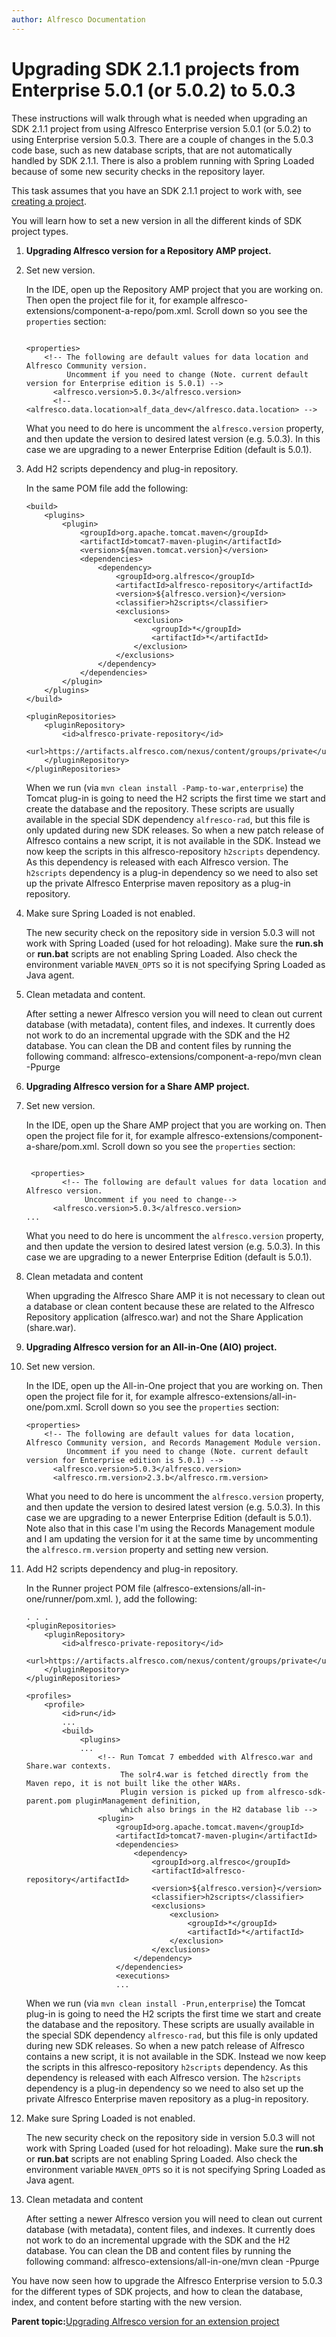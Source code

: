 ```yaml
---
author: Alfresco Documentation
---
```


# Upgrading SDK 2.1.1 projects from Enterprise 5.0.1 \(or 5.0.2\) to 5.0.3

These instructions will walk through what is needed when upgrading an SDK 2.1.1 project from using Alfresco Enterprise version 5.0.1 \(or 5.0.2\) to using Enterprise version 5.0.3. There are a couple of changes in the 5.0.3 code base, such as new database scripts, that are not automatically handled by SDK 2.1.1. There is also a problem running with Spring Loaded because of some new security checks in the repository layer.

This task assumes that you have an SDK 2.1.1 project to work with, see [creating a project](../concepts/alfresco-sdk-tutorials-archetypes.md).

You will learn how to set a new version in all the different kinds of SDK project types.

1.  **Upgrading Alfresco version for a Repository AMP project.**
2.  Set new version.

    In the IDE, open up the Repository AMP project that you are working on. Then open the project file for it, for example alfresco-extensions/component-a-repo/pom.xml. Scroll down so you see the `properties` section:

    ```
    
    <properties>
        <!-- The following are default values for data location and Alfresco Community version.
             Uncomment if you need to change (Note. current default version for Enterprise edition is 5.0.1) -->
          <alfresco.version>5.0.3</alfresco.version>
          <!--<alfresco.data.location>alf_data_dev</alfresco.data.location> -->
    
    ```

    What you need to do here is uncomment the `alfresco.version` property, and then update the version to desired latest version \(e.g. 5.0.3\). In this case we are upgrading to a newer Enterprise Edition \(default is 5.0.1\).

3.  Add H2 scripts dependency and plug-in repository.

    In the same POM file add the following:

    ```
    <build>
        <plugins>
            <plugin>
                <groupId>org.apache.tomcat.maven</groupId>
                <artifactId>tomcat7-maven-plugin</artifactId>
                <version>${maven.tomcat.version}</version>
                <dependencies>
                    <dependency>
                        <groupId>org.alfresco</groupId>
                        <artifactId>alfresco-repository</artifactId>
                        <version>${alfresco.version}</version>
                        <classifier>h2scripts</classifier>
                        <exclusions>
                            <exclusion>
                                <groupId>*</groupId>
                                <artifactId>*</artifactId>
                            </exclusion>
                        </exclusions>
                    </dependency>
                </dependencies>
            </plugin>
        </plugins>
    </build>
    
    <pluginRepositories>
        <pluginRepository>
            <id>alfresco-private-repository</id>
            <url>https://artifacts.alfresco.com/nexus/content/groups/private</url>
        </pluginRepository>
    </pluginRepositories>
    ```

    When we run \(via `mvn clean install -Pamp-to-war,enterprise`\) the Tomcat plug-in is going to need the H2 scripts the first time we start and create the database and the repository. These scripts are usually available in the special SDK dependency `alfresco-rad`, but this file is only updated during new SDK releases. So when a new patch release of Alfresco contains a new script, it is not available in the SDK. Instead we now keep the scripts in this alfresco-repository `h2scripts` dependency. As this dependency is released with each Alfresco version. The `h2scripts` dependency is a plug-in dependency so we need to also set up the private Alfresco Enterprise maven repository as a plug-in repository.

4.  Make sure Spring Loaded is not enabled.

    The new security check on the repository side in version 5.0.3 will not work with Spring Loaded \(used for hot reloading\). Make sure the **run.sh** or **run.bat** scripts are not enabling Spring Loaded. Also check the environment variable `MAVEN_OPTS` so it is not specifying Spring Loaded as Java agent.

5.  Clean metadata and content.

    After setting a newer Alfresco version you will need to clean out current database \(with metadata\), content files, and indexes. It currently does not work to do an incremental upgrade with the SDK and the H2 database. You can clean the DB and content files by running the following command: alfresco-extensions/component-a-repo/mvn clean -Ppurge

6.  **Upgrading Alfresco version for a Share AMP project.**
7.  Set new version.

    In the IDE, open up the Share AMP project that you are working on. Then open the project file for it, for example alfresco-extensions/component-a-share/pom.xml. Scroll down so you see the `properties` section:

    ```
    
     <properties>
            <!-- The following are default values for data location and Alfresco version.
                 Uncomment if you need to change-->
          <alfresco.version>5.0.3</alfresco.version>
    ...
    
    ```

    What you need to do here is uncomment the `alfresco.version` property, and then update the version to desired latest version \(e.g. 5.0.3\). In this case we are upgrading to a newer Enterprise Edition \(default is 5.0.1\).

8.  Clean metadata and content

    When upgrading the Alfresco Share AMP it is not necessary to clean out a database or clean content because these are related to the Alfresco Repository application \(alfresco.war\) and not the Share Application \(share.war\).

9.  **Upgrading Alfresco version for an All-in-One \(AIO\) project.**
10. Set new version.

    In the IDE, open up the All-in-One project that you are working on. Then open the project file for it, for example alfresco-extensions/all-in-one/pom.xml. Scroll down so you see the `properties` section:

    ```
    <properties>
        <!-- The following are default values for data location, Alfresco Community version, and Records Management Module version.
             Uncomment if you need to change (Note. current default version for Enterprise edition is 5.0.1) -->
          <alfresco.version>5.0.3</alfresco.version>
          <alfresco.rm.version>2.3.b</alfresco.rm.version>                    
    ```

    What you need to do here is uncomment the `alfresco.version` property, and then update the version to desired latest version \(e.g. 5.0.3\). In this case we are upgrading to a newer Enterprise Edition \(default is 5.0.1\). Note also that in this case I'm using the Records Management module and I am updating the version for it at the same time by uncommenting the `alfresco.rm.version` property and setting new version.

11. Add H2 scripts dependency and plug-in repository.

    In the Runner project POM file \(alfresco-extensions/all-in-one/runner/pom.xml. \), add the following:

    ```
    . . .
    <pluginRepositories>
        <pluginRepository>
            <id>alfresco-private-repository</id>
            <url>https://artifacts.alfresco.com/nexus/content/groups/private</url>
        </pluginRepository>
    </pluginRepositories>
    
    <profiles>
        <profile>
            <id>run</id>
            ...
            <build>
                <plugins>
                ...
                    <!-- Run Tomcat 7 embedded with Alfresco.war and Share.war contexts.
                         The solr4.war is fetched directly from the Maven repo, it is not built like the other WARs.
                         Plugin version is picked up from alfresco-sdk-parent.pom pluginManagement definition,
                         which also brings in the H2 database lib -->
                    <plugin>
                        <groupId>org.apache.tomcat.maven</groupId>
                        <artifactId>tomcat7-maven-plugin</artifactId>
                        <dependencies>
                            <dependency>
                                <groupId>org.alfresco</groupId>
                                <artifactId>alfresco-repository</artifactId>
                                <version>${alfresco.version}</version>
                                <classifier>h2scripts</classifier>
                                <exclusions>
                                    <exclusion>
                                        <groupId>*</groupId>
                                        <artifactId>*</artifactId>
                                    </exclusion>
                                </exclusions>
                            </dependency>
                        </dependencies>
                        <executions>
                        ...
    ```

    When we run \(via `mvn clean install -Prun,enterprise`\) the Tomcat plug-in is going to need the H2 scripts the first time we start and create the database and the repository. These scripts are usually available in the special SDK dependency `alfresco-rad`, but this file is only updated during new SDK releases. So when a new patch release of Alfresco contains a new script, it is not available in the SDK. Instead we now keep the scripts in this alfresco-repository `h2scripts` dependency. As this dependency is released with each Alfresco version. The `h2scripts` dependency is a plug-in dependency so we need to also set up the private Alfresco Enterprise maven repository as a plug-in repository.

12. Make sure Spring Loaded is not enabled.

    The new security check on the repository side in version 5.0.3 will not work with Spring Loaded \(used for hot reloading\). Make sure the **run.sh** or **run.bat** scripts are not enabling Spring Loaded. Also check the environment variable `MAVEN_OPTS` so it is not specifying Spring Loaded as Java agent.

13. Clean metadata and content

    After setting a newer Alfresco version you will need to clean out current database \(with metadata\), content files, and indexes. It currently does not work to do an incremental upgrade with the SDK and the H2 database. You can clean the DB and content files by running the following command: alfresco-extensions/all-in-one/mvn clean -Ppurge


You have now seen how to upgrade the Alfresco Enterprise version to 5.0.3 for the different types of SDK projects, and how to clean the database, index, and content before starting with the new version.

**Parent topic:**[Upgrading Alfresco version for an extension project](../concepts/alfresco-sdk-upgrading-alfresco-version.md)

